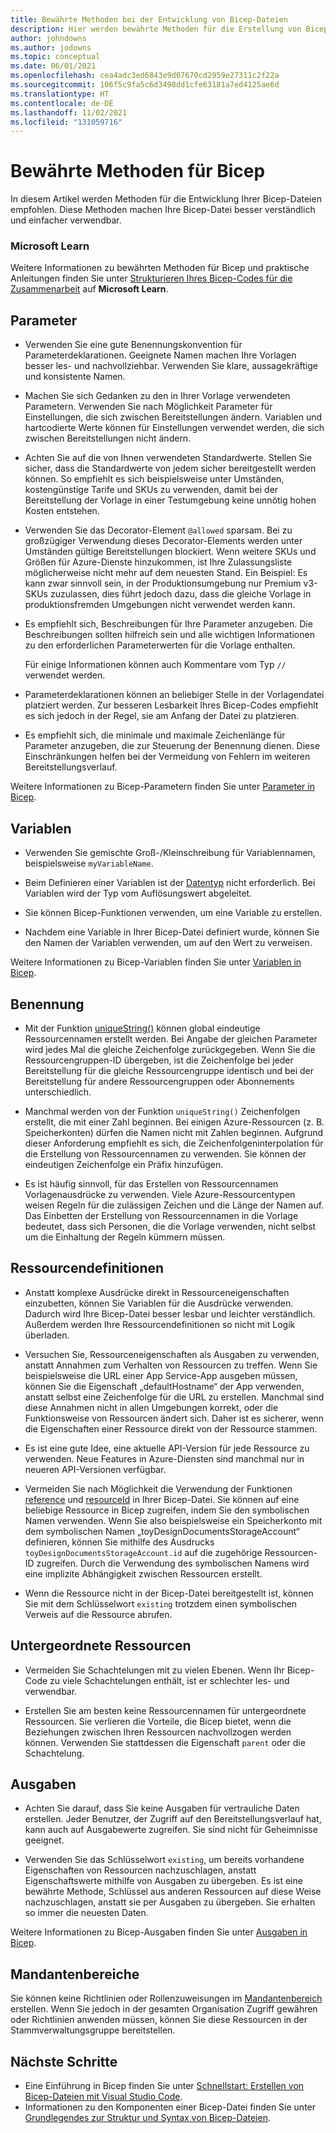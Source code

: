 ```yaml
---
title: Bewährte Methoden bei der Entwicklung von Bicep-Dateien
description: Hier werden bewährte Methoden für die Erstellung von Bicep-Dateien beschrieben, die sicherstellen, dass Ihre Dateien ordnungsgemäß funktionieren und einfach zu verwalten sind.
author: johndowns
ms.author: jodowns
ms.topic: conceptual
ms.date: 06/01/2021
ms.openlocfilehash: cea4adc3ed6843e9d07670cd2959e27311c2f22a
ms.sourcegitcommit: 106f5c9fa5c6d3498dd1cfe63181a7ed4125ae6d
ms.translationtype: HT
ms.contentlocale: de-DE
ms.lasthandoff: 11/02/2021
ms.locfileid: "131059716"
---
```

# <a name="best-practices-for-bicep"></a>Bewährte Methoden für Bicep

In diesem Artikel werden Methoden für die Entwicklung Ihrer Bicep-Dateien empfohlen. Diese Methoden machen Ihre Bicep-Datei besser verständlich und einfacher verwendbar.

### <a name="microsoft-learn"></a>Microsoft Learn

Weitere Informationen zu bewährten Methoden für Bicep und praktische Anleitungen finden Sie unter [Strukturieren Ihres Bicep-Codes für die Zusammenarbeit](/learn/modules/structure-bicep-code-collaboration/) auf **Microsoft Learn**.

## <a name="parameters"></a>Parameter

* Verwenden Sie eine gute Benennungskonvention für Parameterdeklarationen. Geeignete Namen machen Ihre Vorlagen besser les- und nachvollziehbar. Verwenden Sie klare, aussagekräftige und konsistente Namen.

* Machen Sie sich Gedanken zu den in Ihrer Vorlage verwendeten Parametern. Verwenden Sie nach Möglichkeit Parameter für Einstellungen, die sich zwischen Bereitstellungen ändern. Variablen und hartcodierte Werte können für Einstellungen verwendet werden, die sich zwischen Bereitstellungen nicht ändern.

* Achten Sie auf die von Ihnen verwendeten Standardwerte. Stellen Sie sicher, dass die Standardwerte von jedem sicher bereitgestellt werden können. So empfiehlt es sich beispielsweise unter Umständen, kostengünstige Tarife und SKUs zu verwenden, damit bei der Bereitstellung der Vorlage in einer Testumgebung keine unnötig hohen Kosten entstehen.

* Verwenden Sie das Decorator-Element `@allowed` sparsam. Bei zu großzügiger Verwendung dieses Decorator-Elements werden unter Umständen gültige Bereitstellungen blockiert. Wenn weitere SKUs und Größen für Azure-Dienste hinzukommen, ist Ihre Zulassungsliste möglicherweise nicht mehr auf dem neuesten Stand. Ein Beispiel: Es kann zwar sinnvoll sein, in der Produktionsumgebung nur Premium v3-SKUs zuzulassen, dies führt jedoch dazu, dass die gleiche Vorlage in produktionsfremden Umgebungen nicht verwendet werden kann.

* Es empfiehlt sich, Beschreibungen für Ihre Parameter anzugeben. Die Beschreibungen sollten hilfreich sein und alle wichtigen Informationen zu den erforderlichen Parameterwerten für die Vorlage enthalten.

  Für einige Informationen können auch Kommentare vom Typ `//` verwendet werden.

* Parameterdeklarationen können an beliebiger Stelle in der Vorlagendatei platziert werden. Zur besseren Lesbarkeit Ihres Bicep-Codes empfiehlt es sich jedoch in der Regel, sie am Anfang der Datei zu platzieren.

* Es empfiehlt sich, die minimale und maximale Zeichenlänge für Parameter anzugeben, die zur Steuerung der Benennung dienen. Diese Einschränkungen helfen bei der Vermeidung von Fehlern im weiteren Bereitstellungsverlauf.

Weitere Informationen zu Bicep-Parametern finden Sie unter [Parameter in Bicep](parameters.md).

## <a name="variables"></a>Variablen

* Verwenden Sie gemischte Groß-/Kleinschreibung für Variablennamen, beispielsweise `myVariableName`.

* Beim Definieren einer Variablen ist der [Datentyp](data-types.md) nicht erforderlich. Bei Variablen wird der Typ vom Auflösungswert abgeleitet.

* Sie können Bicep-Funktionen verwenden, um eine Variable zu erstellen.

* Nachdem eine Variable in Ihrer Bicep-Datei definiert wurde, können Sie den Namen der Variablen verwenden, um auf den Wert zu verweisen.

Weitere Informationen zu Bicep-Variablen finden Sie unter [Variablen in Bicep](variables.md).

## <a name="naming"></a>Benennung

* Mit der Funktion [uniqueString()](bicep-functions-string.md#uniquestring) können global eindeutige Ressourcennamen erstellt werden. Bei Angabe der gleichen Parameter wird jedes Mal die gleiche Zeichenfolge zurückgegeben. Wenn Sie die Ressourcengruppen-ID übergeben, ist die Zeichenfolge bei jeder Bereitstellung für die gleiche Ressourcengruppe identisch und bei der Bereitstellung für andere Ressourcengruppen oder Abonnements unterschiedlich.

* Manchmal werden von der Funktion `uniqueString()` Zeichenfolgen erstellt, die mit einer Zahl beginnen. Bei einigen Azure-Ressourcen (z. B. Speicherkonten) dürfen die Namen nicht mit Zahlen beginnen. Aufgrund dieser Anforderung empfiehlt es sich, die Zeichenfolgeninterpolation für die Erstellung von Ressourcennamen zu verwenden. Sie können der eindeutigen Zeichenfolge ein Präfix hinzufügen.

* Es ist häufig sinnvoll, für das Erstellen von Ressourcennamen Vorlagenausdrücke zu verwenden. Viele Azure-Ressourcentypen weisen Regeln für die zulässigen Zeichen und die Länge der Namen auf. Das Einbetten der Erstellung von Ressourcennamen in die Vorlage bedeutet, dass sich Personen, die die Vorlage verwenden, nicht selbst um die Einhaltung der Regeln kümmern müssen.

## <a name="resource-definitions"></a>Ressourcendefinitionen

* Anstatt komplexe Ausdrücke direkt in Ressourceneigenschaften einzubetten, können Sie Variablen für die Ausdrücke verwenden. Dadurch wird Ihre Bicep-Datei besser lesbar und leichter verständlich. Außerdem werden Ihre Ressourcendefinitionen so nicht mit Logik überladen.

* Versuchen Sie, Ressourceneigenschaften als Ausgaben zu verwenden, anstatt Annahmen zum Verhalten von Ressourcen zu treffen. Wenn Sie beispielsweise die URL einer App Service-App ausgeben müssen, können Sie die Eigenschaft „defaultHostname“ der App verwenden, anstatt selbst eine Zeichenfolge für die URL zu erstellen. Manchmal sind diese Annahmen nicht in allen Umgebungen korrekt, oder die Funktionsweise von Ressourcen ändert sich. Daher ist es sicherer, wenn die Eigenschaften einer Ressource direkt von der Ressource stammen.

* Es ist eine gute Idee, eine aktuelle API-Version für jede Ressource zu verwenden. Neue Features in Azure-Diensten sind manchmal nur in neueren API-Versionen verfügbar.

* Vermeiden Sie nach Möglichkeit die Verwendung der Funktionen [reference](./bicep-functions-resource.md#reference) und [resourceId](./bicep-functions-resource.md#resourceid) in Ihrer Bicep-Datei. Sie können auf eine beliebige Ressource in Bicep zugreifen, indem Sie den symbolischen Namen verwenden. Wenn Sie also beispielsweise ein Speicherkonto mit dem symbolischen Namen „toyDesignDocumentsStorageAccount“ definieren, können Sie mithilfe des Ausdrucks `toyDesignDocumentsStorageAccount.id` auf die zugehörige Ressourcen-ID zugreifen. Durch die Verwendung des symbolischen Namens wird eine implizite Abhängigkeit zwischen Ressourcen erstellt.

* Wenn die Ressource nicht in der Bicep-Datei bereitgestellt ist, können Sie mit dem Schlüsselwort `existing` trotzdem einen symbolischen Verweis auf die Ressource abrufen.

## <a name="child-resources"></a>Untergeordnete Ressourcen

* Vermeiden Sie Schachtelungen mit zu vielen Ebenen. Wenn Ihr Bicep-Code zu viele Schachtelungen enthält, ist er schlechter les- und verwendbar.

* Erstellen Sie am besten keine Ressourcennamen für untergeordnete Ressourcen. Sie verlieren die Vorteile, die Bicep bietet, wenn die Beziehungen zwischen Ihren Ressourcen nachvollzogen werden können. Verwenden Sie stattdessen die Eigenschaft `parent` oder die Schachtelung.

## <a name="outputs"></a>Ausgaben

* Achten Sie darauf, dass Sie keine Ausgaben für vertrauliche Daten erstellen. Jeder Benutzer, der Zugriff auf den Bereitstellungsverlauf hat, kann auch auf Ausgabewerte zugreifen. Sie sind nicht für Geheimnisse geeignet.

* Verwenden Sie das Schlüsselwort `existing`, um bereits vorhandene Eigenschaften von Ressourcen nachzuschlagen, anstatt Eigenschaftswerte mithilfe von Ausgaben zu übergeben. Es ist eine bewährte Methode, Schlüssel aus anderen Ressourcen auf diese Weise nachzuschlagen, anstatt sie per Ausgaben zu übergeben. Sie erhalten so immer die neuesten Daten.

Weitere Informationen zu Bicep-Ausgaben finden Sie unter [Ausgaben in Bicep](outputs.md).

## <a name="tenant-scopes"></a>Mandantenbereiche

Sie können keine Richtlinien oder Rollenzuweisungen im [Mandantenbereich](deploy-to-tenant.md) erstellen. Wenn Sie jedoch in der gesamten Organisation Zugriff gewähren oder Richtlinien anwenden müssen, können Sie diese Ressourcen in der Stammverwaltungsgruppe bereitstellen.

## <a name="next-steps"></a>Nächste Schritte

* Eine Einführung in Bicep finden Sie unter [Schnellstart: Erstellen von Bicep-Dateien mit Visual Studio Code](quickstart-create-bicep-use-visual-studio-code.md).
* Informationen zu den Komponenten einer Bicep-Datei finden Sie unter [Grundlegendes zur Struktur und Syntax von Bicep-Dateien](file.md).
